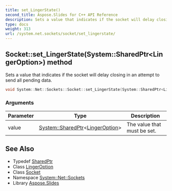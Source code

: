 ```yaml
---
title: set_LingerState()
second_title: Aspose.Slides for C++ API Reference
description: Sets a value that indicates if the socket will delay closing in an attempt to send all pending data.
type: docs
weight: 313
url: /system.net.sockets/socket/set_lingerstate/
---
```

## Socket::set_LingerState(System::SharedPtr\<LingerOption\>) method


Sets a value that indicates if the socket will delay closing in an attempt to send all pending data.

```cpp
void System::Net::Sockets::Socket::set_LingerState(System::SharedPtr<LingerOption> value)
```


### Arguments

| Parameter | Type | Description |
| --- | --- | --- |
| value | [System::SharedPtr](../../../system/sharedptr/)\<[LingerOption](../../lingeroption/)\> | The value that must be set. |

## See Also

* Typedef [SharedPtr](../../../system/sharedptr/)
* Class [LingerOption](../../lingeroption/)
* Class [Socket](../)
* Namespace [System::Net::Sockets](../../)
* Library [Aspose.Slides](../../../)